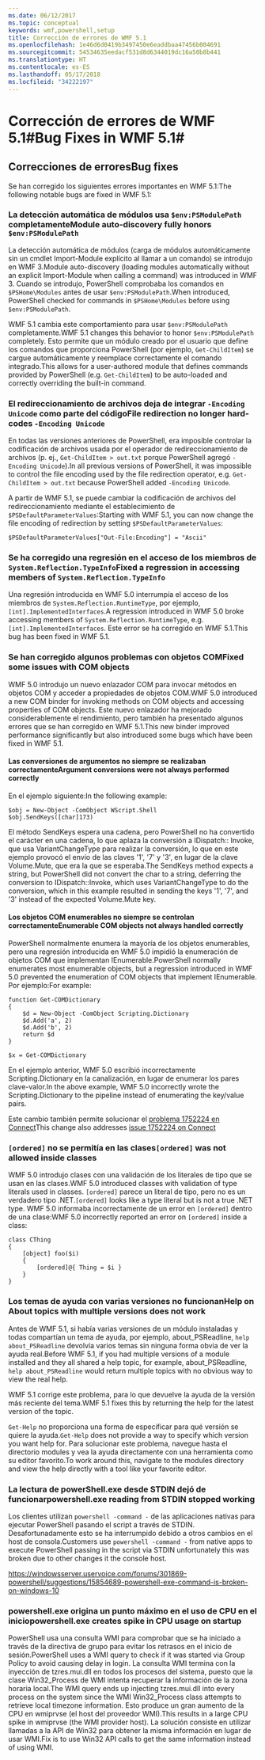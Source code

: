 ```yaml
---
ms.date: 06/12/2017
ms.topic: conceptual
keywords: wmf,powershell,setup
title: Corrección de errores de WMF 5.1
ms.openlocfilehash: 1e46d6d0419b3497450e6eaddbaa47456b004691
ms.sourcegitcommit: 54534635eedacf531d8d6344019dc16a50b8b441
ms.translationtype: HT
ms.contentlocale: es-ES
ms.lasthandoff: 05/17/2018
ms.locfileid: "34222197"
---
```

# <a name="bug-fixes-in-wmf-51"></a><span data-ttu-id="978ef-103">Corrección de errores de WMF 5.1#</span><span class="sxs-lookup"><span data-stu-id="978ef-103">Bug Fixes in WMF 5.1#</span></span>

## <a name="bug-fixes"></a><span data-ttu-id="978ef-104">Correcciones de errores</span><span class="sxs-lookup"><span data-stu-id="978ef-104">Bug fixes</span></span> ##

<span data-ttu-id="978ef-105">Se han corregido los siguientes errores importantes en WMF 5.1:</span><span class="sxs-lookup"><span data-stu-id="978ef-105">The following notable bugs are fixed in WMF 5.1:</span></span>

### <a name="module-auto-discovery-fully-honors-envpsmodulepath"></a><span data-ttu-id="978ef-106">La detección automática de módulos usa `$env:PSModulePath` completamente</span><span class="sxs-lookup"><span data-stu-id="978ef-106">Module auto-discovery fully honors `$env:PSModulePath`</span></span> ###

<span data-ttu-id="978ef-107">La detección automática de módulos (carga de módulos automáticamente sin un cmdlet Import-Module explícito al llamar a un comando) se introdujo en WMF 3.</span><span class="sxs-lookup"><span data-stu-id="978ef-107">Module auto-discovery (loading modules automatically without an explicit Import-Module when calling a command) was introduced in WMF 3.</span></span>
<span data-ttu-id="978ef-108">Cuando se introdujo, PowerShell comprobaba los comandos en `$PSHome\Modules` antes de usar `$env:PSModulePath`.</span><span class="sxs-lookup"><span data-stu-id="978ef-108">When introduced, PowerShell checked for commands in `$PSHome\Modules` before using `$env:PSModulePath`.</span></span>

<span data-ttu-id="978ef-109">WMF 5.1 cambia este comportamiento para usar `$env:PSModulePath` completamente.</span><span class="sxs-lookup"><span data-stu-id="978ef-109">WMF 5.1 changes this behavior to honor `$env:PSModulePath` completely.</span></span>
<span data-ttu-id="978ef-110">Esto permite que un módulo creado por el usuario que define los comandos que proporciona PowerShell (por ejemplo, `Get-ChildItem`) se cargue automáticamente y reemplace correctamente el comando integrado.</span><span class="sxs-lookup"><span data-stu-id="978ef-110">This allows for a user-authored module that defines commands provided by PowerShell (e.g. `Get-ChildItem`) to be auto-loaded and correctly overriding the built-in command.</span></span>

### <a name="file-redirection-no-longer-hard-codes--encoding-unicode"></a><span data-ttu-id="978ef-111">El redireccionamiento de archivos deja de integrar `-Encoding Unicode` como parte del código</span><span class="sxs-lookup"><span data-stu-id="978ef-111">File redirection no longer hard-codes `-Encoding Unicode`</span></span> ###

<span data-ttu-id="978ef-112">En todas las versiones anteriores de PowerShell, era imposible controlar la codificación de archivos usada por el operador de redireccionamiento de archivos (p. ej., `Get-ChildItem > out.txt` porque PowerShell agregó `-Encoding Unicode`).</span><span class="sxs-lookup"><span data-stu-id="978ef-112">In all previous versions of PowerShell, it was impossible to control the file encoding used by the file redirection operator, e.g. `Get-ChildItem > out.txt` because PowerShell added `-Encoding Unicode`.</span></span>

<span data-ttu-id="978ef-113">A partir de WMF 5.1, se puede cambiar la codificación de archivos del redireccionamiento mediante el establecimiento de `$PSDefaultParameterValues`:</span><span class="sxs-lookup"><span data-stu-id="978ef-113">Starting with WMF 5.1, you can now change the file encoding of redirection by setting `$PSDefaultParameterValues`:</span></span>

```
$PSDefaultParameterValues["Out-File:Encoding"] = "Ascii"
```

### <a name="fixed-a-regression-in-accessing-members-of-systemreflectiontypeinfo"></a><span data-ttu-id="978ef-114">Se ha corregido una regresión en el acceso de los miembros de `System.Reflection.TypeInfo`</span><span class="sxs-lookup"><span data-stu-id="978ef-114">Fixed a regression in accessing members of `System.Reflection.TypeInfo`</span></span> ###

<span data-ttu-id="978ef-115">Una regresión introducida en WMF 5.0 interrumpía el acceso de los miembros de `System.Reflection.RuntimeType`, por ejemplo, `[int].ImplementedInterfaces`.</span><span class="sxs-lookup"><span data-stu-id="978ef-115">A regression introduced in WMF 5.0 broke accessing members of `System.Reflection.RuntimeType`, e.g. `[int].ImplementedInterfaces`.</span></span>
<span data-ttu-id="978ef-116">Este error se ha corregido en WMF 5.1.</span><span class="sxs-lookup"><span data-stu-id="978ef-116">This bug has been fixed in WMF 5.1.</span></span>


### <a name="fixed-some-issues-with-com-objects"></a><span data-ttu-id="978ef-117">Se han corregido algunos problemas con objetos COM</span><span class="sxs-lookup"><span data-stu-id="978ef-117">Fixed some issues with COM objects</span></span> ###

<span data-ttu-id="978ef-118">WMF 5.0 introdujo un nuevo enlazador COM para invocar métodos en objetos COM y acceder a propiedades de objetos COM.</span><span class="sxs-lookup"><span data-stu-id="978ef-118">WMF 5.0 introduced a new COM binder for invoking methods on COM objects and accessing properties of COM objects.</span></span>
<span data-ttu-id="978ef-119">Este nuevo enlazador ha mejorado considerablemente el rendimiento, pero también ha presentado algunos errores que se han corregido en WMF 5.1.</span><span class="sxs-lookup"><span data-stu-id="978ef-119">This new binder improved performance significantly but also introduced some bugs which have been fixed in WMF 5.1.</span></span>

#### <a name="argument-conversions-were-not-always-performed-correctly"></a><span data-ttu-id="978ef-120">Las conversiones de argumentos no siempre se realizaban correctamente</span><span class="sxs-lookup"><span data-stu-id="978ef-120">Argument conversions were not always performed correctly</span></span> ####

<span data-ttu-id="978ef-121">En el ejemplo siguiente:</span><span class="sxs-lookup"><span data-stu-id="978ef-121">In the following example:</span></span>

```
$obj = New-Object -ComObject WScript.Shell
$obj.SendKeys([char]173)
```

<span data-ttu-id="978ef-122">El método SendKeys espera una cadena, pero PowerShell no ha convertido el carácter en una cadena, lo que aplaza la conversión a IDispatch:: Invoke, que usa VariantChangeType para realizar la conversión, lo que en este ejemplo provocó el envío de las claves '1', '7' y '3', en lugar de la clave Volume.Mute, que era la que se esperaba.</span><span class="sxs-lookup"><span data-stu-id="978ef-122">The SendKeys method expects a string, but PowerShell did not convert the char to a string, deferring the conversion to IDispatch::Invoke, which uses VariantChangeType to do the conversion, which in this example resulted in sending the keys '1', '7', and '3' instead of the expected Volume.Mute key.</span></span>

#### <a name="enumerable-com-objects-not-always-handled-correctly"></a><span data-ttu-id="978ef-123">Los objetos COM enumerables no siempre se controlan correctamente</span><span class="sxs-lookup"><span data-stu-id="978ef-123">Enumerable COM objects not always handled correctly</span></span> ####

<span data-ttu-id="978ef-124">PowerShell normalmente enumera la mayoría de los objetos enumerables, pero una regresión introducida en WMF 5.0 impidió la enumeración de objetos COM que implementan IEnumerable.</span><span class="sxs-lookup"><span data-stu-id="978ef-124">PowerShell normally enumerates most enumerable objects, but a regression introduced in WMF 5.0 prevented the enumeration of COM objects that implement IEnumerable.</span></span>  <span data-ttu-id="978ef-125">Por ejemplo:</span><span class="sxs-lookup"><span data-stu-id="978ef-125">For example:</span></span>

```
function Get-COMDictionary
{
    $d = New-Object -ComObject Scripting.Dictionary
    $d.Add('a', 2)
    $d.Add('b', 2)
    return $d
}

$x = Get-COMDictionary
```

<span data-ttu-id="978ef-126">En el ejemplo anterior, WMF 5.0 escribió incorrectamente Scripting.Dictionary en la canalización, en lugar de enumerar los pares clave-valor.</span><span class="sxs-lookup"><span data-stu-id="978ef-126">In the above example, WMF 5.0 incorrectly wrote the Scripting.Dictionary to the pipeline instead of enumerating the key/value pairs.</span></span>

<span data-ttu-id="978ef-127">Este cambio también permite solucionar el [problema 1752224 en Connect](https://connect.microsoft.com/PowerShell/feedback/details/1752224)</span><span class="sxs-lookup"><span data-stu-id="978ef-127">This change also addresses [issue 1752224 on Connect](https://connect.microsoft.com/PowerShell/feedback/details/1752224)</span></span>

### <a name="ordered-was-not-allowed-inside-classes"></a><span data-ttu-id="978ef-128">`[ordered]` no se permitía en las clases</span><span class="sxs-lookup"><span data-stu-id="978ef-128">`[ordered]` was not allowed inside classes</span></span> ###

<span data-ttu-id="978ef-129">WMF 5.0 introdujo clases con una validación de los literales de tipo que se usan en las clases.</span><span class="sxs-lookup"><span data-stu-id="978ef-129">WMF 5.0 introduced classes with validation of type literals used in classes.</span></span>
<span data-ttu-id="978ef-130">`[ordered]` parece un literal de tipo, pero no es un verdadero tipo .NET.</span><span class="sxs-lookup"><span data-stu-id="978ef-130">`[ordered]` looks like a type literal but is not a true .NET type.</span></span>
<span data-ttu-id="978ef-131">WMF 5.0 informaba incorrectamente de un error en `[ordered]` dentro de una clase:</span><span class="sxs-lookup"><span data-stu-id="978ef-131">WMF 5.0 incorrectly reported an error on `[ordered]` inside a class:</span></span>

```
class CThing
{
    [object] foo($i)
    {
        [ordered]@{ Thing = $i }
    }
}
```


### <a name="help-on-about-topics-with-multiple-versions-does-not-work"></a><span data-ttu-id="978ef-132">Los temas de ayuda con varias versiones no funcionan</span><span class="sxs-lookup"><span data-stu-id="978ef-132">Help on About topics with multiple versions does not work</span></span> ###

<span data-ttu-id="978ef-133">Antes de WMF 5.1, si había varias versiones de un módulo instaladas y todas compartían un tema de ayuda, por ejemplo, about_PSReadline, `help about_PSReadline` devolvía varios temas sin ninguna forma obvia de ver la ayuda real.</span><span class="sxs-lookup"><span data-stu-id="978ef-133">Before WMF 5.1, if you had multiple versions of a module installed and they all shared a help topic, for example, about_PSReadline, `help about_PSReadline` would return multiple topics with no obvious way to view the real help.</span></span>

<span data-ttu-id="978ef-134">WMF 5.1 corrige este problema, para lo que devuelve la ayuda de la versión más reciente del tema.</span><span class="sxs-lookup"><span data-stu-id="978ef-134">WMF 5.1 fixes this by returning the help for the latest version of the topic.</span></span>

<span data-ttu-id="978ef-135">`Get-Help` no proporciona una forma de especificar para qué versión se quiere la ayuda.</span><span class="sxs-lookup"><span data-stu-id="978ef-135">`Get-Help` does not provide a way to specify which version you want help for.</span></span>
<span data-ttu-id="978ef-136">Para solucionar este problema, navegue hasta el directorio modules y vea la ayuda directamente con una herramienta como su editor favorito.</span><span class="sxs-lookup"><span data-stu-id="978ef-136">To work around this, navigate to the modules directory and view the help directly with a tool like your favorite editor.</span></span>

### <a name="powershellexe-reading-from-stdin-stopped-working"></a><span data-ttu-id="978ef-137">La lectura de powerShell.exe desde STDIN dejó de funcionar</span><span class="sxs-lookup"><span data-stu-id="978ef-137">powershell.exe reading from STDIN stopped working</span></span>

<span data-ttu-id="978ef-138">Los clientes utilizan `powershell -command -` de las aplicaciones nativas para ejecutar PowerShell pasando el script a través de STDIN. Desafortunadamente esto se ha interrumpido debido a otros cambios en el host de consola.</span><span class="sxs-lookup"><span data-stu-id="978ef-138">Customers use `powershell -command -` from native apps to execute PowerShell passing in the script via STDIN unfortunately this was broken due to other changes it the console host.</span></span>

https://windowsserver.uservoice.com/forums/301869-powershell/suggestions/15854689-powershell-exe-command-is-broken-on-windows-10

### <a name="powershellexe-creates-spike-in-cpu-usage-on-startup"></a><span data-ttu-id="978ef-139">powershell.exe origina un punto máximo en el uso de CPU en el inicio</span><span class="sxs-lookup"><span data-stu-id="978ef-139">powershell.exe creates spike in CPU usage on startup</span></span>

<span data-ttu-id="978ef-140">PowerShell usa una consulta WMI para comprobar que se ha iniciado a través de la directiva de grupo para evitar los retrasos en el inicio de sesión.</span><span class="sxs-lookup"><span data-stu-id="978ef-140">PowerShell uses a WMI query to check if it was started via Group Policy to avoid causing delay in login.</span></span>
<span data-ttu-id="978ef-141">La consulta WMI termina con la inyección de tzres.mui.dll en todos los procesos del sistema, puesto que la clase Win32_Process de WMI intenta recuperar la información de la zona horaria local.</span><span class="sxs-lookup"><span data-stu-id="978ef-141">The WMI query ends up injecting tzres.mui.dll into every process on the system since the WMI Win32_Process class attempts to retrieve local timezone information.</span></span>
<span data-ttu-id="978ef-142">Esto produce un gran aumento de la CPU en wmiprvse (el host del proveedor WMI).</span><span class="sxs-lookup"><span data-stu-id="978ef-142">This results in a large CPU spike in wmiprvse (the WMI provider host).</span></span>
<span data-ttu-id="978ef-143">La solución consiste en utilizar llamadas a la API de Win32 para obtener la misma información en lugar de usar WMI.</span><span class="sxs-lookup"><span data-stu-id="978ef-143">Fix is to use Win32 API calls to get the same information instead of using WMI.</span></span>
